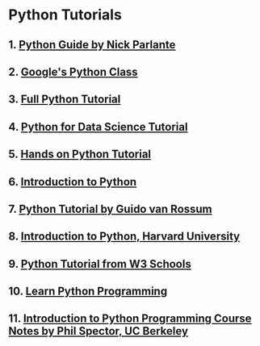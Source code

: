 # Python Tutorials

## 1. [Python Guide by Nick Parlante](https://cs.stanford.edu/people/nick/py/)

## 2. [Google's Python Class](https://developers.google.com/edu/python)

## 3. [Full Python Tutorial](../slides/python/full-python-tutorial.pdf)

## 4. [Python for Data Science Tutorial](../slides/python/python_for_data_science_tutorial.pdf)

## 5. [Hands on Python Tutorial](../slides/python/hands-on-python-tutorial.pdf)

## 6. [Introduction to Python](../slides/python/intro_to_python.pdf)

## 7. [Python Tutorial by Guido van Rossum](https://bugs.python.org/file47781/Tutorial_EDIT.pdf)

## 8. [Introduction to Python, Harvard University](http://tdc-www.harvard.edu/Python.pdf)

## 9. [Python Tutorial from W3 Schools](https://www.w3schools.com/python/default.asp)

## 10. [Learn Python Programming](https://pythonbasics.org)

## 11. [Introduction to Python Programming Course Notes by Phil Spector, UC Berkeley](https://www.stat.berkeley.edu/~spector/python.pdf)